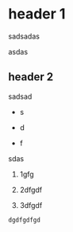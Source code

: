 header 1
========

sadsadas

asdas

header 2
--------

sadsad

-   s

-   d

-   f

sdas

1.  1gfg

2.  2dfgdf

3.  3dfgdf

~~~~~~~~~~~~~~~~~~~~~~~~~~~~~~~~~~~~~~~~~~~~~~~~~~~~~~~~~~~~~~~~~~~~~~~~~~~~~~~~
dgdfgdfgd
~~~~~~~~~~~~~~~~~~~~~~~~~~~~~~~~~~~~~~~~~~~~~~~~~~~~~~~~~~~~~~~~~~~~~~~~~~~~~~~~

